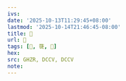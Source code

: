 ```yaml
---
ivs:
date: '2025-10-13T11:29:45+08:00'
lastmod: '2025-10-14T21:46:45-08:00'
title: 󰢼
url: 󰢼
tags: [𣃍, 簁, 𣃍]
hex: 
src: GHZR, DCCV, DCCV
note:
---
```

